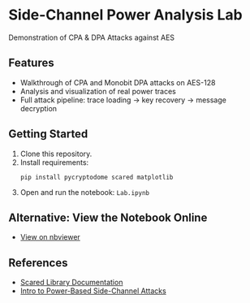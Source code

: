 # Side-Channel Power Analysis Lab
Demonstration of CPA &amp; DPA Attacks against AES

## Features

- Walkthrough of CPA and Monobit DPA attacks on AES-128
- Analysis and visualization of real power traces
- Full attack pipeline: trace loading -> key recovery -> message decryption

## Getting Started

1. Clone this repository.
2. Install requirements:  
   ```
   pip install pycryptodome scared matplotlib
   ```
3. Open and run the notebook: `Lab.ipynb`

## Alternative: View the Notebook Online

- [View on nbviewer](https://nbviewer.org/github/Red91K/Side-Channel-Power-Analysis-Lab/blob/main/Lab.ipynb)  

## References

- [Scared Library Documentation](https://eshard.gitlab.io/scared/guides/dpa_v2_attack.html)
- [Intro to Power-Based Side-Channel Attacks](https://www.allaboutcircuits.com/technical-articles/a-basic-introduction-to-power-based-side-channel-attacks/)
